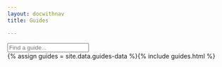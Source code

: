 ```yaml
---
layout: docwithnav
title: Guides

---
```

<script type="text/javascript">

    var reportedSearchInputs = [];

    document.onmousemove = function(e) {
        var event = e || window.event;
        window.mouseX = event.clientX;
        window.mouseY = event.clientY;
        if (checkMouseMoved()) {
            checkSearchInput();
        }
    }

    jqueryDefer(function () {
        $('#searchGuideInput').keyup(function() {
            window.typeMouseX = window.mouseX;
            window.typeMouseY = window.mouseY;
            filterGuides();
        });
        $('#searchGuideInput').blur(function() {
            checkSearchInput();
        });
        filterGuides();
    });

    function checkMouseMoved () {
        if (typeof window.typeMouseX === "undefined" || typeof window.typeMouseY === "undefined") {
            return false;
        }
        if (window.typeMouseX != window.mouseX && window.typeMouseY != window.mouseY) {
            return true;
        } else {
            return false;
        }
    }

    function filterGuides() {
        $('.guides-list').find('.guide-container').removeClass('hidden');
        $('.guides-block').removeClass('hidden');

        var searchText = $('#searchGuideInput').val();

        var keywords = searchText.split(' ');
        if (keywords && keywords.length) {
            var keyRegexps = [];
            for (var i=0;i<keywords.length;i++) {
                if (keywords[i].length) {
                    keyRegexps.push(new RegExp(keywords[i].toLowerCase()));
                }
            }
            $('.guides-block').each( function( index, element ) {
                var containers = $( this ).find('.guide-container');
                var total = containers.length;
                containers.each( function( index, element ) {
                    var paragraphs = $(this).find('p');
                    var text = '';
                    paragraphs.each( function( index, element ) {
                        text += $(this).html();
                        text += ' ';
                    });
                    var matches = testKeywords(keyRegexps, text.toLowerCase());
                    if (!matches) {
                        $( this ).addClass('hidden');
                        total--;
                    }
                });
                if (!total) {
                    $( this ).addClass('hidden');
                }
            });
        }
    }
    
    function testKeywords(keyRegexps, input) {
        var result = true;
        for (var i=0;i<keyRegexps.length;i++) {
            result = result && keyRegexps[i].test(input);
        }
        return result;
    }

    function checkSearchInput() {
        var searchText = $('#searchGuideInput').val().trim();
        if (searchText.length >=3 && reportedSearchInputs.indexOf(searchText) === -1) {
            reportSearchInput(searchText);
            reportedSearchInputs.push(searchText);
        }
    }

    function reportSearchInput(searchText) {

        if (!ga.hasOwnProperty("loaded") || ga.loaded != true) {
            return;
        }

        var pageCount = 0;

        $('.guides-list').find('.guide-container').each( function( index, element ) {
            if (!$( this ).hasClass('hidden')) {
                pageCount++;
            }
        });

        ga(
            "send", "event", "Guides", "search",
            searchText, pageCount
        );
    }
    
</script>

<div class="guides">
    <div class="filter-panel">
        <div id="searchGuideBox">
            <input type="text" id="searchGuideInput" placeholder="Find a guide...">
        </div>
    </div>
    {% assign guides = site.data.guides-data %}{% include guides.html %}
</div>